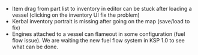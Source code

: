 - Item drag from part list to inventory in editor can be stuck after loading a vessel (clicking on the inventory UI fix the problem)
- Kerbal inventory portrait is missing after going on the map (save/load to fix)
- Engines attached to a vessel can flameout in some configuration (fuel flow issue). We are waiting the new fuel flow system in KSP 1.0 to see what can be done.
